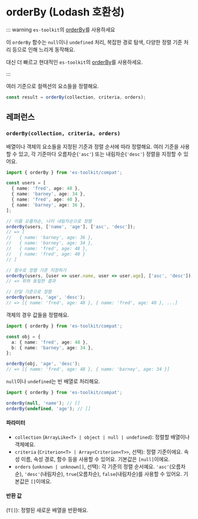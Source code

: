 # orderBy (Lodash 호환성)

::: warning `es-toolkit`의 [orderBy](../../array/orderBy.md)를 사용하세요

이 `orderBy` 함수는 `null`이나 `undefined` 처리, 복잡한 경로 탐색, 다양한 정렬 기준 처리 등으로 인해 느리게 동작해요.

대신 더 빠르고 현대적인 `es-toolkit`의 [orderBy](../../array/orderBy.md)를 사용하세요.

:::

여러 기준으로 컬렉션의 요소들을 정렬해요.

```typescript
const result = orderBy(collection, criteria, orders);
```

## 레퍼런스

### `orderBy(collection, criteria, orders)`

배열이나 객체의 요소들을 지정된 기준과 정렬 순서에 따라 정렬해요. 여러 기준을 사용할 수 있고, 각 기준마다 오름차순(`'asc'`) 또는 내림차순(`'desc'`) 정렬을 지정할 수 있어요.

```typescript
import { orderBy } from 'es-toolkit/compat';

const users = [
  { name: 'fred', age: 48 },
  { name: 'barney', age: 34 },
  { name: 'fred', age: 40 },
  { name: 'barney', age: 36 },
];

// 이름 오름차순, 나이 내림차순으로 정렬
orderBy(users, ['name', 'age'], ['asc', 'desc']);
// => [
//   { name: 'barney', age: 36 },
//   { name: 'barney', age: 34 },
//   { name: 'fred', age: 48 },
//   { name: 'fred', age: 40 }
// ]

// 함수로 정렬 기준 지정하기
orderBy(users, [user => user.name, user => user.age], ['asc', 'desc']);
// => 위와 동일한 결과

// 단일 기준으로 정렬
orderBy(users, 'age', 'desc');
// => [{ name: 'fred', age: 48 }, { name: 'fred', age: 40 }, ...]
```

객체의 경우 값들을 정렬해요.

```typescript
import { orderBy } from 'es-toolkit/compat';

const obj = {
  a: { name: 'fred', age: 48 },
  b: { name: 'barney', age: 34 },
};

orderBy(obj, 'age', 'desc');
// => [{ name: 'fred', age: 48 }, { name: 'barney', age: 34 }]
```

`null`이나 `undefined`는 빈 배열로 처리해요.

```typescript
import { orderBy } from 'es-toolkit/compat';

orderBy(null, 'name'); // []
orderBy(undefined, 'age'); // []
```

#### 파라미터

- `collection` (`ArrayLike<T> | object | null | undefined`): 정렬할 배열이나 객체예요.
- `criteria` (`Criterion<T> | Array<Criterion<T>>`, 선택): 정렬 기준이에요. 속성 이름, 속성 경로, 함수 등을 사용할 수 있어요. 기본값은 `[null]`이에요.
- `orders` (`unknown | unknown[]`, 선택): 각 기준의 정렬 순서예요. `'asc'`(오름차순), `'desc'`(내림차순), `true`(오름차순), `false`(내림차순)를 사용할 수 있어요. 기본값은 `[]`이에요.

#### 반환 값

(`T[]`): 정렬된 새로운 배열을 반환해요.
